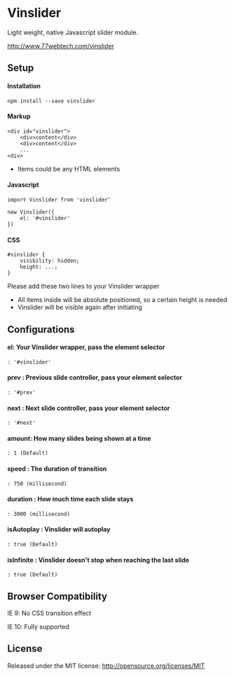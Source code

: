 # Vinslider 

Light weight, native Javascript slider module. 

http://www.77webtech.com/vinslider

## Setup

#### Installation 

    npm install --save vinslider

#### Markup

    <div id="vinslider">
        <div>content</div>
        <div>content</div>
        ...
    <div>

* Items could be any HTML elements
 
#### Javascript
    
    import Vinslider from 'vinslider'

    new Vinslider({
        el: '#vinslider'
    })

#### CSS
    
    #vinslider {
        visibility: hidden;
        height: ...;
    }

Please add these two lines to your Vinslider wrapper
* All items inside will be absolute positioned, so a certain height is needed
* Vinslider will be visible again after initiating

## Configurations

#### el: Your Vinslider wrapper, pass the element selector

    : '#vinslider' 

#### prev : Previous slide controller, pass your element selector

    : '#prev' 

#### next : Next slide controller, pass your element selector

    : '#next' 

#### amount: How many slides being shown at a time
 
    : 1 (Default) 

#### speed : The duration of transition

    : 750 (millisecond)

#### duration : How much time each slide stays

    : 3000 (millisecond)

#### isAutoplay : Vinslider will autoplay

    : true (Default)

#### isInfinite : Vinslider doesn't stop when reaching the last slide

    : true (Default)

## Browser Compatibility

IE 9: No CSS transition effect

IE 10: Fully supported

## License

Released under the MIT license: http://opensource.org/licenses/MIT

